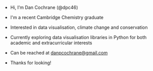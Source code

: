 - Hi, I’m Dan Cochrane (@dpc46)
- I'm a recent Cambridge Chemistry graduate
- Interested in data visualisation, climate change and conservation
- Currently exploring data visualisation libraries in Python for both academic and extracurricular interests
- Can be reached at danpcochrane@gmail.com

- Thanks for looking!

